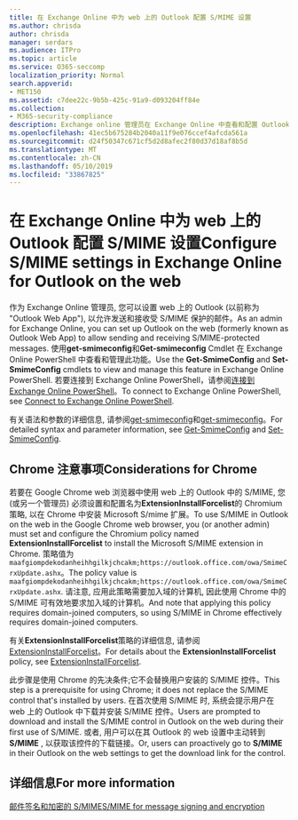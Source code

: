 ```yaml
---
title: 在 Exchange Online 中为 web 上的 Outlook 配置 S/MIME 设置
ms.author: chrisda
author: chrisda
manager: serdars
ms.audience: ITPro
ms.topic: article
ms.service: O365-seccomp
localization_priority: Normal
search.appverid:
- MET150
ms.assetid: c7dee22c-9b5b-425c-91a9-d093204ff84e
ms.collection:
- M365-security-compliance
description: Exchange online 管理员在 Exchange Online 中查看和配置 Outlook 网页中的 S/MIME 设置时需要执行的操作的简短说明。
ms.openlocfilehash: 41ec5b675284b2040a11f9e076ccef4afcda561a
ms.sourcegitcommit: d24f50347c671cf5d2d8afec2f80d37d18af8b5d
ms.translationtype: MT
ms.contentlocale: zh-CN
ms.lasthandoff: 05/10/2019
ms.locfileid: "33867825"
---
```

# <a name="configure-smime-settings-in-exchange-online-for-outlook-on-the-web"></a><span data-ttu-id="bd381-103">在 Exchange Online 中为 web 上的 Outlook 配置 S/MIME 设置</span><span class="sxs-lookup"><span data-stu-id="bd381-103">Configure S/MIME settings in Exchange Online for Outlook on the web</span></span>

<span data-ttu-id="bd381-104">作为 Exchange Online 管理员, 您可以设置 web 上的 Outlook (以前称为 "Outlook Web App"), 以允许发送和接收受 S/MIME 保护的邮件。</span><span class="sxs-lookup"><span data-stu-id="bd381-104">As an admin for Exchange Online, you can set up Outlook on the web (formerly known as Outlook Web App) to allow sending and receiving S/MIME-protected messages.</span></span> <span data-ttu-id="bd381-105">使用**get-smimeconfig**和**Get-smimeconfig** Cmdlet 在 Exchange Online PowerShell 中查看和管理此功能。</span><span class="sxs-lookup"><span data-stu-id="bd381-105">Use the **Get-SmimeConfig** and **Set-SmimeConfig** cmdlets to view and manage this feature in Exchange Online PowerShell.</span></span> <span data-ttu-id="bd381-106">若要连接到 Exchange Online PowerShell，请参阅[连接到 Exchange Online PowerShell](https://go.microsoft.com/fwlink/p/?linkid=396554)。</span><span class="sxs-lookup"><span data-stu-id="bd381-106">To connect to Exchange Online PowerShell, see [Connect to Exchange Online PowerShell](https://go.microsoft.com/fwlink/p/?linkid=396554).</span></span>

<span data-ttu-id="bd381-107">有关语法和参数的详细信息, 请参阅[get-smimeconfig](http://technet.microsoft.com/library/4b29fa89-0840-4fe9-8885-019fcef2e02b.aspx)和[get-smimeconfig](http://technet.microsoft.com/library/de357ce0-8143-4c36-8032-026292fc63f0.aspx)。</span><span class="sxs-lookup"><span data-stu-id="bd381-107">For detailed syntax and parameter information, see [Get-SmimeConfig](http://technet.microsoft.com/library/4b29fa89-0840-4fe9-8885-019fcef2e02b.aspx) and [Set-SmimeConfig](http://technet.microsoft.com/library/de357ce0-8143-4c36-8032-026292fc63f0.aspx).</span></span>

## <a name="considerations-for-chrome"></a><span data-ttu-id="bd381-108">Chrome 注意事项</span><span class="sxs-lookup"><span data-stu-id="bd381-108">Considerations for Chrome</span></span>

<span data-ttu-id="bd381-109">若要在 Google Chrome web 浏览器中使用 web 上的 Outlook 中的 S/MIME, 您 (或另一个管理员) 必须设置和配置名为**ExtensionInstallForcelist**的 Chromium 策略, 以在 Chrome 中安装 Microsoft S/mime 扩展。</span><span class="sxs-lookup"><span data-stu-id="bd381-109">To use S/MIME in Outlook on the web in the Google Chrome web browser, you (or another admin) must set and configure the Chromium policy named **ExtensionInstallForcelist** to install the Microsoft S/MIME extension in Chrome.</span></span> <span data-ttu-id="bd381-110">策略值为`maafgiompdekodanheihhgilkjchcakm;https://outlook.office.com/owa/SmimeCrxUpdate.ashx`。</span><span class="sxs-lookup"><span data-stu-id="bd381-110">The policy value is `maafgiompdekodanheihhgilkjchcakm;https://outlook.office.com/owa/SmimeCrxUpdate.ashx`.</span></span> <span data-ttu-id="bd381-111">请注意, 应用此策略需要加入域的计算机, 因此使用 Chrome 中的 S/MIME 可有效地要求加入域的计算机。</span><span class="sxs-lookup"><span data-stu-id="bd381-111">And note that applying this policy requires domain-joined computers, so using S/MIME in Chrome effectively requires domain-joined computers.</span></span>

<span data-ttu-id="bd381-112">有关**ExtensionInstallForcelist**策略的详细信息, 请参阅[ExtensionInstallForcelist](http://dev.chromium.org/administrators/policy-list-3#ExtensionInstallForcelist)。</span><span class="sxs-lookup"><span data-stu-id="bd381-112">For details about the **ExtensionInstallForcelist** policy, see [ExtensionInstallForcelist](http://dev.chromium.org/administrators/policy-list-3#ExtensionInstallForcelist).</span></span>

<span data-ttu-id="bd381-113">此步骤是使用 Chrome 的先决条件;它不会替换用户安装的 S/MIME 控件。</span><span class="sxs-lookup"><span data-stu-id="bd381-113">This step is a prerequisite for using Chrome; it does not replace the S/MIME control that's installed by users.</span></span> <span data-ttu-id="bd381-114">在首次使用 S/MIME 时, 系统会提示用户在 web 上的 Outlook 中下载并安装 S/MIME 控件。</span><span class="sxs-lookup"><span data-stu-id="bd381-114">Users are prompted to download and install the S/MIME control in Outlook on the web during their first use of S/MIME.</span></span> <span data-ttu-id="bd381-115">或者, 用户可以在其 Outlook 的 web 设置中主动转到**S/MIME** , 以获取该控件的下载链接。</span><span class="sxs-lookup"><span data-stu-id="bd381-115">Or, users can proactively go to **S/MIME** in their Outlook on the web settings to get the download link for the control.</span></span>

## <a name="for-more-information"></a><span data-ttu-id="bd381-116">详细信息</span><span class="sxs-lookup"><span data-stu-id="bd381-116">For more information</span></span>

[<span data-ttu-id="bd381-117">邮件签名和加密的 S/MIME</span><span class="sxs-lookup"><span data-stu-id="bd381-117">S/MIME for message signing and encryption</span></span>](s-mime-for-message-signing-and-encryption.md)
